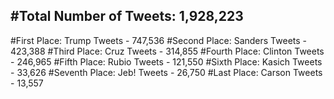 #Total Number of Tweets: 1,928,223 
---
#First Place: Trump Tweets - 747,536
#Second Place: Sanders Tweets - 423,388
#Third Place: Cruz Tweets - 314,855
#Fourth Place: Clinton Tweets - 246,965
#Fifth Place: Rubio Tweets - 121,550
#Sixth Place: Kasich Tweets - 33,626
#Seventh Place: Jeb! Tweets - 26,750
#Last Place: Carson Tweets - 13,557
